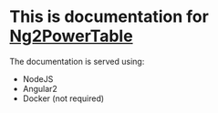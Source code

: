 # This is documentation for [Ng2PowerTable](http://github.com/hoveytech/ng2-power-table)

The documentation is served using:
* NodeJS
* Angular2
* Docker (not required)



